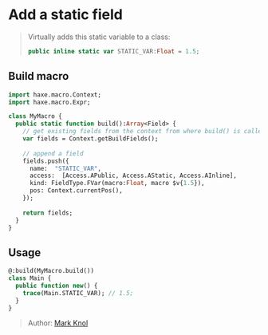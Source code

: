[tags]: / "build-macro,building-fields"

# Add a static field

> Virtually adds this static variable to a class:
> ```haxe
> public inline static var STATIC_VAR:Float = 1.5;
> ```

## Build macro
```haxe
import haxe.macro.Context;
import haxe.macro.Expr;

class MyMacro {
  public static function build():Array<Field> {
    // get existing fields from the context from where build() is called
    var fields = Context.getBuildFields();
    
    // append a field
    fields.push({
      name:  "STATIC_VAR",
      access:  [Access.APublic, Access.AStatic, Access.AInline],
      kind: FieldType.FVar(macro:Float, macro $v{1.5}), 
      pos: Context.currentPos(),
    });
    
    return fields;
  }
}
```

## Usage

```haxe
@:build(MyMacro.build())
class Main {
  public function new() {
    trace(Main.STATIC_VAR); // 1.5;
  }
}
```

> Author: [Mark Knol](http://github.com/markknol)